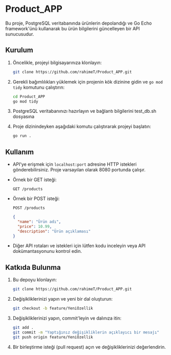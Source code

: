 # Product_APP

Bu proje, PostgreSQL veritabanında ürünlerin depolandığı ve Go Echo framework'ünü kullanarak bu ürün bilgilerini güncelleyen bir API sunucusudur.

## Kurulum

1. Öncelikle, projeyi bilgisayarınıza klonlayın:

   ```bash
   git clone https://github.com/rahimeT/Product_APP.git
   ```

2. Gerekli bağımlılıkları yüklemek için projenin kök dizinine gidin ve `go mod tidy` komutunu çalıştırın:

   ```bash
   cd Product_APP
   go mod tidy
   ```

3. PostgreSQL veritabanınızı hazırlayın ve bağlantı bilgilerini test_db.sh dosyasına

4. Proje dizinindeyken aşağıdaki komutu çalıştırarak projeyi başlatın:

   ```bash
   go run .
   ```

## Kullanım

- API'ye erişmek için `localhost:port` adresine HTTP istekleri gönderebilirsiniz. Proje varsayılan olarak 8080 portunda çalışır.

- Örnek bir GET isteği:

  ```
  GET /products
  ```

- Örnek bir POST isteği:

  ```
  POST /products
  ```

  ```json
  {
    "name": "Ürün adı",
    "price": 10.99,
    "description": "Ürün açıklaması"
  }
  ```

- Diğer API rotaları ve istekleri için lütfen kodu inceleyin veya API dokümantasyonunu kontrol edin.

## Katkıda Bulunma

1. Bu depoyu klonlayın:

   ```bash
   git clone https://github.com/rahimeT/Product_APP.git
   ```

2. Değişikliklerinizi yapın ve yeni bir dal oluşturun:

   ```bash
   git checkout -b feature/YeniÖzellik
   ```

3. Değişikliklerinizi yapın, commit'leyin ve dalınıza itin:

   ```bash
   git add .
   git commit -m "Yaptığınız değişikliklerin açıklayıcı bir mesajı"
   git push origin feature/YeniÖzellik
   ```

4. Bir birleştirme isteği (pull request) açın ve değişikliklerinizi değerlendirin.
